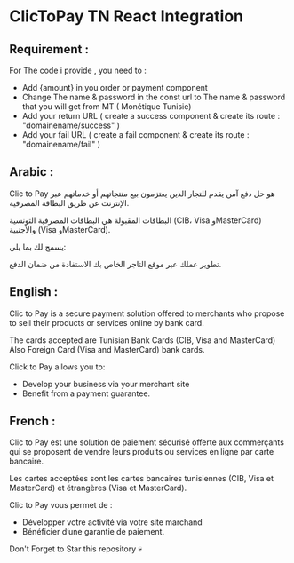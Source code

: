 
# ClicToPay TN React Integration  

## Requirement : 

For The code i provide  , you need to  :

- Add {amount} in you order or payment component 
- Change The name & password in the const url to The name & password that you will get from MT ( Monétique Tunisie)
- Add your return URL ( create a success component & create its route  :  "domainename/success" )
- Add your fail URL ( create a fail component & create its route  :  "domainename/fail" )


## Arabic : 

Clic to Pay هو حل دفع آمن يقدم للتجار الذين يعتزمون بيع منتجاتهم أو خدماتهم عبر الإنترنت عن طريق البطاقة المصرفية.

البطاقات المقبولة هي البطاقات المصرفية التونسية (CIB، Visa وMasterCard) والأجنبية (Visa وMasterCard).

يسمح لك بما يلي:

تطوير عملك عبر موقع التاجر الخاص بك
الاستفادة من ضمان الدفع.


## English :
Clic to Pay is a secure payment solution offered to merchants who propose to sell their products or services online by bank card.

The cards accepted are Tunisian Bank Cards (CIB, Visa and MasterCard) Also Foreign Card (Visa and MasterCard) bank cards.

Click to Pay allows you to:

- Develop your business via your merchant site
- Benefit from a payment guarantee.

## French :
Clic to Pay est une solution de paiement sécurisé offerte aux commerçants qui se proposent de vendre leurs produits ou services en ligne par carte bancaire.

Les cartes acceptées sont les cartes bancaires tunisiennes (CIB, Visa et MasterCard) et étrangères (Visa et MasterCard).

Clic to Pay vous permet de :

- Développer votre activité via votre site marchand
- Bénéficier d’une garantie de paiement.

Don't Forget to Star this repository  💀






